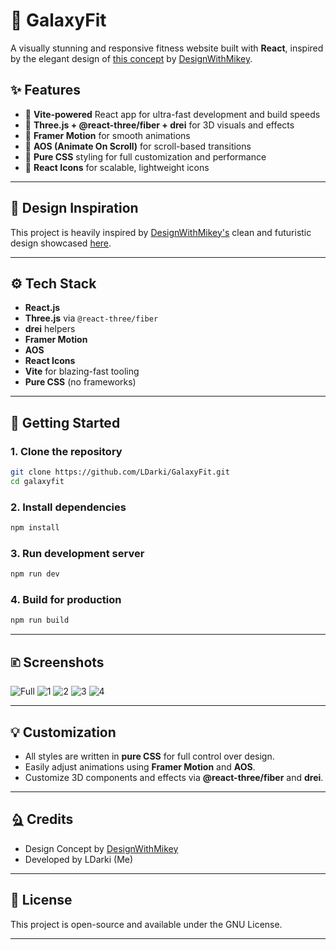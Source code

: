 # 🌌 GalaxyFit

A visually stunning and responsive fitness website built with **React**, inspired by the elegant design of [this concept](https://www.instagram.com/p/DE5TcpcA3OP/) by [DesignWithMikey](https://www.instagram.com/designwithmikey/).

## ✨ Features

- 🚀 **Vite-powered** React app for ultra-fast development and build speeds
- 🌌 **Three.js + @react-three/fiber + drei** for 3D visuals and effects
- 🎨 **Framer Motion** for smooth animations
- 🎯 **AOS (Animate On Scroll)** for scroll-based transitions
- 🎨 **Pure CSS** styling for full customization and performance
- 🌟 **React Icons** for scalable, lightweight icons

---

## 📸 Design Inspiration

This project is heavily inspired by [DesignWithMikey's](https://www.instagram.com/designwithmikey/) clean and futuristic design showcased [here](https://www.instagram.com/p/DE5TcpcA3OP/).

---

## ⚙️ Tech Stack

- **React.js**
- **Three.js** via `@react-three/fiber`
- **drei** helpers
- **Framer Motion**
- **AOS**
- **React Icons**
- **Vite** for blazing-fast tooling
- **Pure CSS** (no frameworks)

---

## 🚀 Getting Started

### 1. Clone the repository

```bash
git clone https://github.com/LDarki/GalaxyFit.git
cd galaxyfit
```

### 2. Install dependencies

```bash
npm install
```

### 3. Run development server

```bash
npm run dev
```

### 4. Build for production

```bash
npm run build
```

---

## 🗈️ Screenshots

![Full](https://github.com/LDarki/GalaxyFit/blob/main/screenshots/FULLPAGE.png?raw=true)
![1](https://github.com/LDarki/GalaxyFit/blob/main/screenshots/1.png?raw=true)
![2](https://github.com/LDarki/GalaxyFit/blob/main/screenshots/2.png?raw=true)
![3](https://github.com/LDarki/GalaxyFit/blob/main/screenshots/3.png?raw=true)
![4](https://github.com/LDarki/GalaxyFit/blob/main/screenshots/4.png?raw=true)

---

## 💡 Customization

- All styles are written in **pure CSS** for full control over design.
- Easily adjust animations using **Framer Motion** and **AOS**.
- Customize 3D components and effects via **@react-three/fiber** and **drei**.

---

## 🩐 Credits

- Design Concept by [DesignWithMikey](https://www.instagram.com/designwithmikey/)
- Developed by LDarki (Me)

---

## 📄 License

This project is open-source and available under the GNU License.

---
